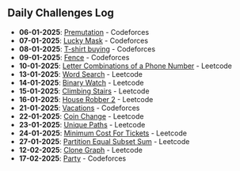 ## Daily Challenges Log
- **06-01-2025**: [Premutation](https://codeforces.com/contest/1790/problem/C) - Codeforces
- **07-01-2025**: [Lucky Mask](https://codeforces.com/contest/146/problem/B) - Codeforces
- **08-01-2025**: [T-shirt buying](https://codeforces.com/problemset/problem/799/B) - Codeforces
- **09-01-2025**: [Fence](https://codeforces.com/contest/363/problem/B) - Codeforces
- **10-01-2025**: [Letter Combinations of a Phone Number](https://leetcode.com/problems/letter-combinations-of-a-phone-number/) - Leetcode
- **13-01-2025**: [Word Search](https://leetcode.com/problems/word-search/description/) - Leetcode
- **14-01-2025**: [Binary Watch](https://leetcode.com/problems/binary-watch/description/) - Leetcode
- **15-01-2025**: [Climbing Stairs](https://leetcode.com/problems/climbing-stairs/description/) - Leetcode
- **16-01-2025**: [House Robber 2](https://leetcode.com/problems/house-robber-ii/) - Leetcode
- **21-01-2025**: [Vacations](https://codeforces.com/problemset/problem/698/A) - Codeforces
- **22-01-2025**: [Coin Change](https://leetcode.com/problems/coin-change) - Leetcode
- **23-01-2025**: [Unique Paths](https://leetcode.com/problems/unique-paths/description/) - Leetcode
- **24-01-2025**: [Minimum Cost For Tickets](https://leetcode.com/problems/minimum-cost-for-tickets/description/) - Leetcode
- **27-01-2025**: [Partition Equal Subset Sum](https://leetcode.com/problems/partition-equal-subset-sum/description/) - Leetcode
- **12-02-2025**: [Clone Graph](https://leetcode.com/problems/clone-graph/description/) - Leetcode
- **17-02-2025**: [Party](https://codeforces.com/contest/115/problem/A) - Codeforces
  

  
  

  
  
  

